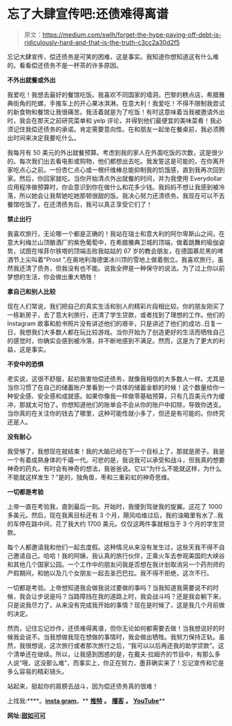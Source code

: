 # 忘了大肆宣传吧:还债难得离谱

> 原文：<https://medium.com/swlh/forget-the-hype-paying-off-debt-is-ridiculously-hard-and-that-is-the-truth-c3cc2a30d2f5>

忘记大肆宣传，偿还债务是可笑的困难，这是事实。我知道你想知道这有什么难的。看看偿还债务不是一杯茶的许多原因。

**不外出就餐或外出**

我爱吃！我想去最好的餐馆吃饭。我喜欢不同国家的墙洞，巴黎的糕点店，希腊雅典街角的陀螺，手推车上的开心果冰淇淋。在意大利！我爱吃！不得不限制我尝试的新食物和餐馆让我很痛苦。我活着就是为了吃饭！有时这意味着当我被邀请外出时，我会在那天之前研究菜单和 yelp 评论，并得到他们最便宜的美味菜肴！我必须记住我偿还债务的承诺。肯定需要意向性。在和朋友一起坐在餐桌前，我必须腾出时间来决定我要吃什么。

我每月有 50 美元的外出就餐预算。考虑到我的家人在外面吃饭的次数，这是很少的。每次我们出去看电影或购物，他们都想出去吃。我发誓这是可能的，在你离开家吃点心之前。一份杏仁点心或一根纤维棒总能抑制我的饥饿感，直到我再次回到家。然后，你回家就吃。当你开始清点外出就餐的时间，并为我使用 Everydollar 应用程序做预算时，你会意识到你在做什么和花多少钱。我妈妈不想让我感到被冷落，所以她会让我帮她吃她那顿很甜的饭。我决心努力还清债务。我现在可以不去餐馆吃饭了，在还清债务后，我可以真正享受它们了！

**禁止出行**

我喜欢旅行，无论哪一个都是正确的！我站在瑞士和意大利的阿尔卑斯山之间，在意大利梅兰山顶酿酒厂的紫色葡萄中，在希腊雅典卫城的顶端，做着跳舞的瑜伽姿势，试图在埃菲尔铁塔的顶端击败我姑姑的 67 岁的教会朋友，在德国慕尼黑的啤酒节上尖叫着“Prost ”,在奥地利海德堡冰川顶的雪地上做着倒立。我喜欢旅行，虽然我还清了债务，但我没有也不能。说我全押是一种保守的说法。为了过上你以前梦想的生活，你会做出重大牺牲！

**拿自己和别人比较**

现在人们常说，我们把自己的真实生活和别人的精彩片段相比较。你的朋友刚买了一栋新房子，去了意大利旅行，还清了学生贷款，或者找到了理想的工作。他们的 Instagram 故事和脸书照片没有讲述他们的艰辛，只是讲述了他们的成功..日复一日，我想我们大多数人都在玩比较游戏。当你开始为了创造更好的生活而牺牲自己的感觉时，你确实会感到被冷落，并不断地感到不满足。然而，这是为了更大的利益，这是事实。

**不安中的恐惧**

老实说，这很不舒服，起初我害怕偿还债务，就像我相信的大多数人一样。尤其是当你习惯了在自己的储蓄账户里看到一个具体的储蓄金额的时候！这个数量给你一种安全感、安全感和成就感。如果你像我一样做零基础预算，只有几百美元作为缓冲，那就太可怕了。你想知道他们的账单会不会从你的账户中扣除，导致你透支。当你真的在关注你的钱去了哪里，这种可能性就小多了，但还是有可能的。你终究还是人。

**没有耐心**

我受够了，我想现在就结束！我的大脑已经在下一个目标上了，那就是房子。我是一个有着成熟身体的千禧一代。可悲的是，我说我可以承受和战斗，但我真的想要神奇的药丸，有时会有神奇的想法，我爸爸说。它以“为什么不能就这样，为什么不能就这样发生？”是的，独角兽，枣和三重彩虹的神奇思维。

**一切都是考验**

上帝一直在考验我，直到最后一刻。开始时，我傻到驾驶我的旋翼。这花了 1000 多美元。然后，现在我离目标还有 3 个月，飓风哈维过后，我的油箱里有水了..我的车停在路中间，花了我大约 1700 美元。仅仅这两件事就相当于 3 个月的学生贷款。

每个人都邀请我和他们一起去度假。这种情况从来没有发生过，这些天我不得不自己邀请自己。哈哈！我的阿姨，我认真的旅行伙伴，正乘火车去参观美国的大峡谷和其他几个国家公园。一个工作中的朋友问我是否想在我计划取消另一个药剂师的产假期间，和她以及几个女朋友一起去圣巴巴拉。我不得不拒绝，这次不行。

一切都是考验。上帝想知道我会做我说过要做的事吗？当我知道我需要说不的时候，我会让步说是吗？当路障挡在我的道路上时，我会战斗吗？还是我会躺下来，只是说我尽力了，从来没有完成我开始的事情？现在是时候了，这是我几个月前做的决定。

然而，记住忘记炒作，还债难得离谱，但你无论如何都需要去做！当我想说好的时候我会说不。当我想做我现在想做的事情时，我会做出牺牲。我努力保持正轨。虽然，我很想说，这次旅行或者那次旅行之后，“我可以以后再还我的助学贷款”。这个清单还在继续。所以，让我感到困惑的是，在戴夫·拉姆齐的节目中，有那么多人说“哦，这没那么难”，而事实上，你正在努力，墨菲确实来了！忘记宣传和它是多么容易的精彩镜头。

站起来，挺起你的肩膀去战斗，因为偿还债务真的很难！

上找我:[](https://www.facebook.com/groups/studentloanaccountabilitypartners/?ref=share)****。**[**insta gram**](http://www.Instagram.com/doctorkanisha)**。** [**推特**](http://twitter.com/sweetascacao) **。** [**播客**](https://anchor.fm/dr-kanisha-c-frazier) **。** [**YouTube**](https://www.youtube.com/channel/UCrmE6VxB7X0YfecraZBQl1A)**

**网址:[甜如可可](http://www.sweetascacao.com)**